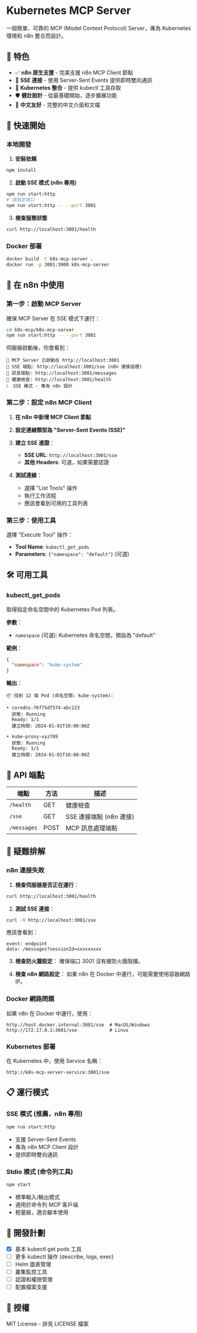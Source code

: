 # Kubernetes MCP Server

一個簡單、可靠的 MCP (Model Context Protocol) Server，專為 Kubernetes 環境和 n8n 整合而設計。

## 🌟 特色

- ✅ **n8n 原生支援** - 完美支援 n8n MCP Client 節點
- 🔄 **SSE 連接** - 使用 Server-Sent Events 提供即時雙向通訊
- 🐳 **Kubernetes 整合** - 提供 kubectl 工具存取
- 🛡️ **健壯設計** - 從最基礎開始，逐步擴展功能
- 📝 **中文友好** - 完整的中文介面和文檔

## 🚀 快速開始

### 本地開發

1. **安裝依賴**
```bash
npm install
```

2. **啟動 SSE 模式 (n8n 專用)**
```bash
npm run start:http
# 或指定端口
npm run start:http -- --port 3001
```

3. **檢查服務狀態**
```bash
curl http://localhost:3001/health
```

### Docker 部署

```bash
docker build -t k8s-mcp-server .
docker run -p 3001:3000 k8s-mcp-server
```

## 🔌 在 n8n 中使用

### 第一步：啟動 MCP Server

確保 MCP Server 在 SSE 模式下運行：

```bash
cd k8s-mcp/k8s-mcp-server
npm run start:http -- --port 3001
```

伺服器啟動後，你會看到：

```
🚀 MCP Server 已啟動在 http://localhost:3001
📡 SSE 端點: http://localhost:3001/sse (n8n 連接這裡)
📨 訊息端點: http://localhost:3001/messages
💚 健康檢查: http://localhost:3001/health
ℹ️  SSE 模式 - 專為 n8n 設計
```

### 第二步：設定 n8n MCP Client

1. **在 n8n 中新增 MCP Client 節點**

2. **設定連線類型為 "Server-Sent Events (SSE)"**

3. **建立 SSE 憑證**：
   - **SSE URL**: `http://localhost:3001/sse`
   - **其他 Headers**: 可選，如果需要認證

4. **測試連線**：
   - 選擇 "List Tools" 操作
   - 執行工作流程
   - 應該會看到可用的工具列表

### 第三步：使用工具

選擇 "Execute Tool" 操作：
- **Tool Name**: `kubectl_get_pods`
- **Parameters**: `{"namespace": "default"}` (可選)

## 🛠️ 可用工具

### kubectl_get_pods

取得指定命名空間中的 Kubernetes Pod 列表。

**參數**：
- `namespace` (可選): Kubernetes 命名空間，預設為 "default"

**範例**：
```json
{
  "namespace": "kube-system"
}
```

**輸出**：
```
📦 找到 12 個 Pod (命名空間: kube-system):

• coredns-76f75df574-abc123
  狀態: Running
  Ready: 1/1
  建立時間: 2024-01-01T10:00:00Z

• kube-proxy-xyz789
  狀態: Running
  Ready: 1/1
  建立時間: 2024-01-01T10:00:00Z
```

## 🔧 API 端點

| 端點 | 方法 | 描述 |
|------|------|------|
| `/health` | GET | 健康檢查 |
| `/sse` | GET | SSE 連接端點 (n8n 連接) |
| `/messages` | POST | MCP 訊息處理端點 |

## 🐞 疑難排解

### n8n 連接失敗

1. **檢查伺服器是否正在運行**：
```bash
curl http://localhost:3001/health
```

2. **測試 SSE 連接**：
```bash
curl -N http://localhost:3001/sse
```
應該會看到：
```
event: endpoint
data: /messages?sessionId=xxxxxxxxx
```

3. **檢查防火牆設定**：
確保端口 3001 沒有被防火牆阻擋。

4. **檢查 n8n 網路設定**：
如果 n8n 在 Docker 中運行，可能需要使用容器網路 IP。

### Docker 網路問題

如果 n8n 在 Docker 中運行，使用：
```
http://host.docker.internal:3001/sse  # MacOS/Windows
http://172.17.0.1:3001/sse            # Linux
```

### Kubernetes 部署

在 Kubernetes 中，使用 Service 名稱：
```
http://k8s-mcp-server-service:3001/sse
```

## 📋 運行模式

### SSE 模式 (推薦，n8n 專用)
```bash
npm run start:http
```
- 支援 Server-Sent Events
- 專為 n8n MCP Client 設計
- 提供即時雙向通訊

### Stdio 模式 (命令列工具)
```bash
npm start
```
- 標準輸入/輸出模式
- 適用於命令列 MCP 客戶端
- 輕量級，適合腳本使用

## 🔄 開發計劃

- [x] 基本 kubectl get pods 工具
- [ ] 更多 kubectl 操作 (describe, logs, exec)
- [ ] Helm 圖表管理
- [ ] 叢集監控工具
- [ ] 認證和權限管理
- [ ] 配置檔案支援

## 📄 授權

MIT License - 詳見 LICENSE 檔案